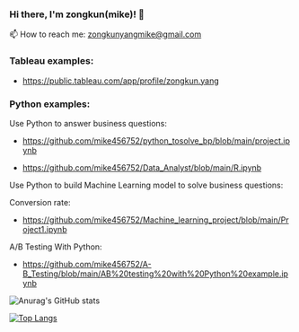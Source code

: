 ### Hi there, I'm zongkun(mike)! 👋

📫 How to reach me: zongkunyangmike@gmail.com

### Tableau examples:

- https://public.tableau.com/app/profile/zongkun.yang

### Python examples:

Use Python to answer business questions: 

- https://github.com/mike456752/python_tosolve_bp/blob/main/project.ipynb

- https://github.com/mike456752/Data_Analyst/blob/main/R.ipynb

Use Python to build Machine Learning model to solve business questions: 

Conversion rate:
- https://github.com/mike456752/Machine_learning_project/blob/main/Project1.ipynb

A/B Testing With Python:

- https://github.com/mike456752/A-B_Testing/blob/main/AB%20testing%20with%20Python%20example.ipynb


![Anurag's GitHub stats](https://github-readme-stats.vercel.app/api?username=mike456752&show_icons=true&theme=radical)

[![Top Langs](https://github-readme-stats.vercel.app/api/top-langs/?username=mike456752&layout=compact)](https://github.com/anuraghazra/github-readme-stats)
